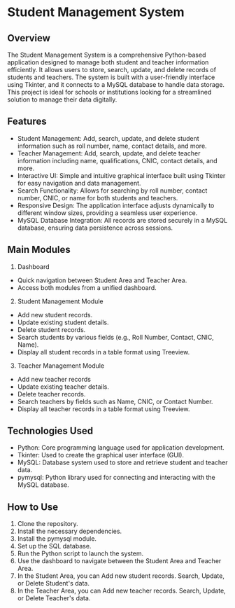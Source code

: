 # Student Management System

## Overview
The Student Management System is a comprehensive Python-based application designed to manage both student and teacher information efficiently. It allows users to store, search, update, and delete records of students and teachers. The system is built with a user-friendly interface using Tkinter, and it connects to a MySQL database to handle data storage. This project is ideal for schools or institutions looking for a streamlined solution to manage their data digitally.

## Features
* Student Management: Add, search, update, and delete student information such as roll number, name, contact details, and more.
* Teacher Management: Add, search, update, and delete teacher information including name, qualifications, CNIC, contact details, and more.
* Interactive UI: Simple and intuitive graphical interface built using Tkinter for easy navigation and data management.
* Search Functionality: Allows for searching by roll number, contact number, CNIC, or name for both students and teachers.
* Responsive Design: The application interface adjusts dynamically to different window sizes, providing a seamless user experience.
* MySQL Database Integration: All records are stored securely in a MySQL database, ensuring data persistence across sessions.

## Main Modules

1. Dashboard
* Quick navigation between Student Area and Teacher Area.
* Access both modules from a unified dashboard.
  
2. Student Management Module
* Add new student records.
* Update existing student details.
* Delete student records.
* Search students by various fields (e.g., Roll Number, Contact, CNIC, Name).
* Display all student records in a table format using Treeview.
  
3. Teacher Management Module
* Add new teacher records
* Update existing teacher details.
* Delete teacher records.
* Search teachers by fields such as Name, CNIC, or Contact Number.
* Display all teacher records in a table format using Treeview.

## Technologies Used
* Python: Core programming language used for application development.
* Tkinter: Used to create the graphical user interface (GUI).
* MySQL: Database system used to store and retrieve student and teacher data.
* pymysql: Python library used for connecting and interacting with the MySQL database.

## How to Use
1. Clone the repository.
2. Install the necessary dependencies.
3. Install the pymysql module.
4. Set up the SQL database.
5. Run the Python script to launch the system.
6. Use the dashboard to navigate between the Student Area and Teacher Area.
7. In the Student Area, you can Add new student records. Search, Update, or Delete Student's data.
8. In the Teacher Area, you can Add new teacher records. Search, Update, or Delete Teacher's data.
